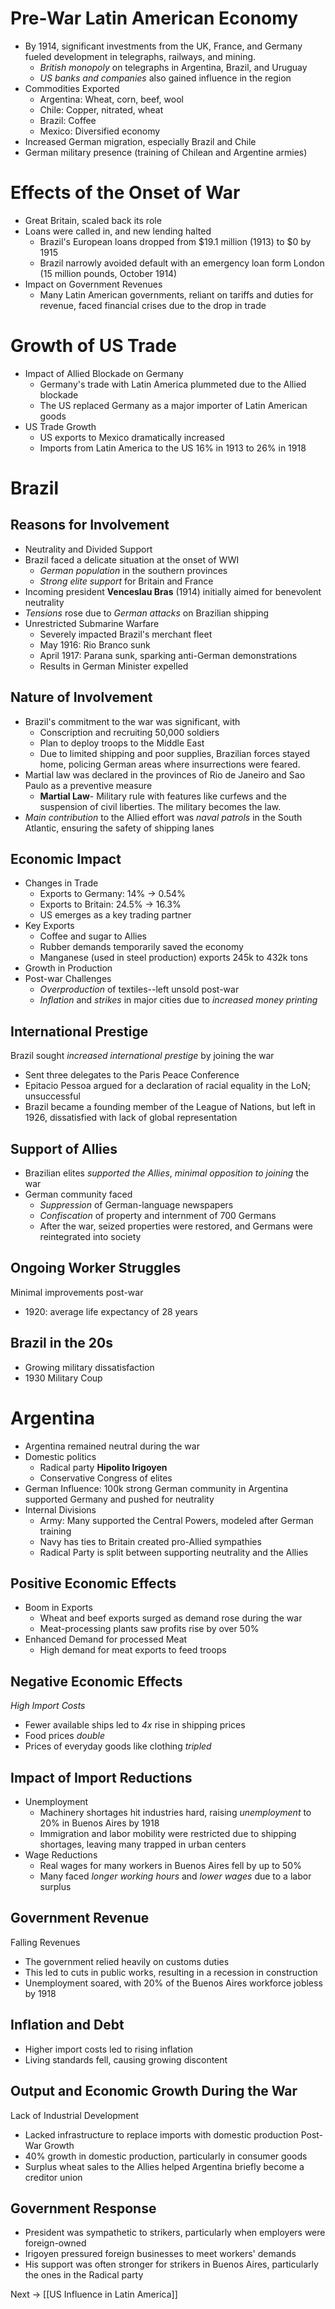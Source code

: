 # Pre-War Latin American Economy
- By 1914, significant investments from the UK, France, and Germany fueled development in telegraphs, railways, and mining.
	- *British monopoly* on telegraphs in Argentina, Brazil, and Uruguay
	- *US banks and companies* also gained influence in the region
- Commodities Exported
	- Argentina: Wheat, corn, beef, wool
	- Chile: Copper, nitrated, wheat
	- Brazil: Coffee
	- Mexico: Diversified economy
- Increased German migration, especially Brazil and Chile
- German military presence (training of Chilean and Argentine armies)
# Effects of the Onset of War
- Great Britain, scaled back its role
- Loans were called in, and new lending halted
	- Brazil's European loans dropped from $19.1 million (1913) to $0 by 1915
	- Brazil narrowly avoided default with an emergency loan form London (15 million pounds, October 1914)
- Impact on Government Revenues
	- Many Latin American governments, reliant on tariffs and duties for revenue, faced financial crises due to the drop in trade
# Growth of US Trade
- Impact of Allied Blockade on Germany
	- Germany's trade with Latin America plummeted due to the Allied blockade
	- The US replaced Germany as a major importer of Latin American goods
- US Trade Growth
	- US exports to Mexico dramatically increased
	- Imports from Latin America to the US 16% in 1913 to 26% in 1918
# Brazil
## Reasons for Involvement
- Neutrality and Divided Support
- Brazil faced a delicate situation at the onset of WWI
	- *German population* in the southern provinces
	- *Strong elite support* for Britain and France
- Incoming president **Venceslau Bras** (1914) initially aimed for benevolent neutrality
- *Tensions* rose due to *German attacks* on Brazilian shipping
- Unrestricted Submarine Warfare
	- Severely impacted Brazil's merchant fleet
	- May 1916: Rio Branco sunk
	- April 1917: Parana sunk, sparking anti-German demonstrations
	- Results in German Minister expelled
## Nature of Involvement
- Brazil's commitment to the war was significant, with
	- Conscription and recruiting 50,000 soldiers
	- Plan to deploy troops to the Middle East
	- Due to limited shipping and poor supplies, Brazilian forces stayed home, policing German areas where insurrections were feared.
- Martial law was declared in the provinces of Rio de Janeiro and Sao Paulo as a preventive measure
	- **Martial Law**- Military rule with features like curfews and the suspension of civil liberties. The military becomes the law.
- *Main contribution* to the Allied effort was *naval patrols* in the South Atlantic, ensuring the safety of shipping lanes
## Economic Impact
- Changes in Trade
	- Exports to Germany: 14% -> 0.54%
	- Exports to Britain: 24.5% -> 16.3%
	- US emerges as a key trading partner
- Key Exports
	- Coffee and sugar to Allies
	- Rubber demands temporarily saved the economy
	- Manganese (used in steel production) exports 245k to 432k tons
- Growth in Production
- Post-war Challenges
	- *Overproduction* of textiles--left unsold post-war
	- *Inflation* and *strikes* in major cities due to *increased money printing*
## International Prestige
Brazil sought *increased international prestige* by joining the war
- Sent three delegates to the Paris Peace Conference
- Epitacio Pessoa argued for a declaration of racial equality in the LoN; unsuccessful
- Brazil became a founding member of the League of Nations, but left in 1926, dissatisfied with lack of global representation
## Support of Allies
- Brazilian elites *supported the Allies*, *minimal opposition to joining* the war
- German community faced
	- *Suppression* of German-language newspapers
	- *Confiscation* of property and internment of 700 Germans
	- After the war, seized properties were restored, and Germans were reintegrated into society
## Ongoing Worker Struggles
Minimal improvements post-war
- 1920: average life expectancy of 28 years
## Brazil in the 20s
- Growing military dissatisfaction
- 1930 Military Coup
# Argentina
- Argentina remained neutral during the war
- Domestic politics
	- Radical party **Hipolito Irigoyen**
	- Conservative Congress of elites
- German Influence: 100k strong German community in Argentina supported Germany and pushed for neutrality
- Internal Divisions
	- Army: Many supported the Central Powers, modeled after German training
	- Navy has ties to Britain created pro-Allied sympathies
	- Radical Party is split between supporting neutrality and the Allies
## Positive Economic Effects
- Boom in Exports
	- Wheat and beef exports surged as demand rose during the war
	- Meat-processing plants saw profits rise by over 50%
- Enhanced Demand for processed Meat
	- High demand for meat exports to feed troops
## Negative Economic Effects
*High Import Costs*
- Fewer available ships led to *4x* rise in shipping prices
- Food prices *double*
- Prices of everyday goods like clothing *tripled*
## Impact of Import Reductions
- Unemployment
	- Machinery shortages hit industries hard, raising *unemployment* to 20% in Buenos Aires by 1918
	- Immigration and labor mobility were restricted due to shipping shortages, leaving many trapped in urban centers
- Wage Reductions
	- Real wages for many workers in Buenos Aires fell by up to 50%
	- Many faced *longer working hours* and *lower wages* due to a labor surplus
## Government Revenue
Falling Revenues
- The government relied heavily on customs duties
- This led to cuts in public works, resulting in a recession in construction
- Unemployment soared, with 20% of the Buenos Aires workforce jobless by 1918
## Inflation and Debt
- Higher import costs led to rising inflation
- Living standards fell, causing growing discontent
## Output and Economic Growth During the War
Lack of Industrial Development
- Lacked infrastructure to replace imports with domestic production
Post-War Growth
- 40% growth in domestic production, particularly in consumer goods
- Surplus wheat sales to the Allies helped Argentina briefly become a creditor union
## Government Response
- President was sympathetic to strikers, particularly when employers were foreign-owned
- Irigoyen pressured foreign businesses to meet workers' demands
- His support was often stronger for strikers in Buenos Aires, particularly the ones in the Radical party

Next -> [[US Influence in Latin America]]
